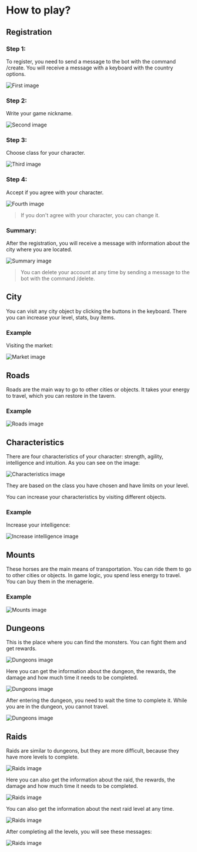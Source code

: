 # How to play?

## Registration

### Step 1:

To register, you need to send a message to the bot with the command /create. You will receive a message with a keyboard with the country options.

![First image](../images/register1.png)

### Step 2:

Write your game nickname.

![Second image](../images/register2.png)

### Step 3:

Choose class for your character.

![Third image](../images/register3.png)

### Step 4:

Accept if you agree with your character.

![Fourth image](../images/register4.png)

> If you don't agree with your character, you can change it.

### Summary:

After the registration, you will receive a message with information about the city where you are located.

![Summary image](../images/register5.png)

> You can delete your account at any time by sending a message to the bot with the command /delete.

## City

You can visit any city object by clicking the buttons in the keyboard. There you can increase your level, stats, buy items.

### Example

Visiting the market:

![Market image](../images/market.png)

## Roads

Roads are the main way to go to other cities or objects. It takes your energy to travel, which you can restore in the tavern.

### Example

![Roads image](../images/roads.png)

## Characteristics

There are four characteristics of your character: strength, agility, intelligence and intuition. As you can see on the image:

![Characteristics image](../images/characteristics.png)

They are based on the class you have chosen and have limits on your level.

You can increase your characteristics by visiting different objects.

### Example

Increase your intelligence:

![Increase intelligence image](../images/increase_intelligence.png)

## Mounts

These horses are the main means of transportation. You can ride them to go to other cities or objects. In game logic, you spend less energy to travel. You can buy them in the menagerie.

### Example

![Mounts image](../images/mounts.png)

## Dungeons

This is the place where you can find the monsters. You can fight them and get rewards.

![Dungeons image](../images/dungeon.png)

Here you can get the information about the dungeon, the rewards, the damage and how much time it needs to be completed.

![Dungeons image](../images/dungeon_information.png)

After entering the dungeon, you  need to wait the time to complete it. While you are in the dungeon, you cannot travel.

![Dungeons image](../images/dungeon_entering.png)

## Raids

Raids are similar to dungeons, but they are more difficult, because they have more levels to complete.

![Raids image](../images/raid.png)

Here you can also get the information about the raid, the rewards, the damage and how much time it needs to be completed.

![Raids image](../images/raid_information.png)

You can also get the information about the next raid level at any time.

![Raids image](../images/raid_next_level.png)

After completing all the levels, you will see these messages:

![Raids image](../images/raid_finish.png)
